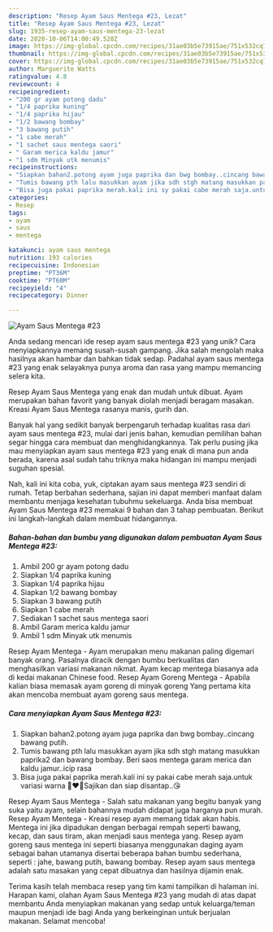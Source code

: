 ```yaml
---
description: "Resep Ayam Saus Mentega #23, Lezat"
title: "Resep Ayam Saus Mentega #23, Lezat"
slug: 1935-resep-ayam-saus-mentega-23-lezat
date: 2020-10-06T14:00:49.528Z
image: https://img-global.cpcdn.com/recipes/31ae03b5e73915ae/751x532cq70/ayam-saus-mentega-23-foto-resep-utama.jpg
thumbnail: https://img-global.cpcdn.com/recipes/31ae03b5e73915ae/751x532cq70/ayam-saus-mentega-23-foto-resep-utama.jpg
cover: https://img-global.cpcdn.com/recipes/31ae03b5e73915ae/751x532cq70/ayam-saus-mentega-23-foto-resep-utama.jpg
author: Marguerite Watts
ratingvalue: 4.8
reviewcount: 4
recipeingredient:
- "200 gr ayam potong dadu"
- "1/4 paprika kuning"
- "1/4 paprika hijau"
- "1/2 bawang bombay"
- "3 bawang putih"
- "1 cabe merah"
- "1 sachet saus mentega saori"
- " Garam merica kaldu jamur"
- "1 sdm Minyak utk menumis"
recipeinstructions:
- "Siapkan bahan2.potong ayam juga paprika dan bwg bombay..cincang bawang putih."
- "Tumis bawang pth lalu masukkan ayam jika sdh stgh matang masukkan paprika2 dan bawang bombay. Beri saos mentega garam merica dan kaldu jamur..icip rasa"
- "Bisa juga pakai paprika merah.kali ini sy pakai cabe merah saja.untuk variasi warna 💚♥️💛Sajikan dan siap disantap..😘"
categories:
- Resep
tags:
- ayam
- saus
- mentega

katakunci: ayam saus mentega 
nutrition: 193 calories
recipecuisine: Indonesian
preptime: "PT36M"
cooktime: "PT60M"
recipeyield: "4"
recipecategory: Dinner

---
```



![Ayam Saus Mentega #23](https://img-global.cpcdn.com/recipes/31ae03b5e73915ae/751x532cq70/ayam-saus-mentega-23-foto-resep-utama.jpg)

Anda sedang mencari ide resep ayam saus mentega #23 yang unik? Cara menyiapkannya memang susah-susah gampang. Jika salah mengolah maka hasilnya akan hambar dan bahkan tidak sedap. Padahal ayam saus mentega #23 yang enak selayaknya punya aroma dan rasa yang mampu memancing selera kita.

Resep Ayam Saus Mentega yang enak dan mudah untuk dibuat. Ayam merupakan bahan favorit yang banyak diolah menjadi beragam masakan. Kreasi Ayam Saus Mentega rasanya manis, gurih dan.

Banyak hal yang sedikit banyak berpengaruh terhadap kualitas rasa dari ayam saus mentega #23, mulai dari jenis bahan, kemudian pemilihan bahan segar hingga cara membuat dan menghidangkannya. Tak perlu pusing jika mau menyiapkan ayam saus mentega #23 yang enak di mana pun anda berada, karena asal sudah tahu triknya maka hidangan ini mampu menjadi suguhan spesial.


Nah, kali ini kita coba, yuk, ciptakan ayam saus mentega #23 sendiri di rumah. Tetap berbahan sederhana, sajian ini dapat memberi manfaat dalam membantu menjaga kesehatan tubuhmu sekeluarga. Anda bisa membuat Ayam Saus Mentega #23 memakai 9 bahan dan 3 tahap pembuatan. Berikut ini langkah-langkah dalam membuat hidangannya.

<!--inarticleads1-->

##### Bahan-bahan dan bumbu yang digunakan dalam pembuatan Ayam Saus Mentega #23:

1. Ambil 200 gr ayam potong dadu
1. Siapkan 1/4 paprika kuning
1. Siapkan 1/4 paprika hijau
1. Siapkan 1/2 bawang bombay
1. Siapkan 3 bawang putih
1. Siapkan 1 cabe merah
1. Sediakan 1 sachet saus mentega saori
1. Ambil  Garam merica kaldu jamur
1. Ambil 1 sdm Minyak utk menumis


Resep Ayam Mentega - Ayam merupakan menu makanan paling digemari banyak orang. Pasalnya diracik dengan bumbu berkualitas dan menghasilkan variasi makanan nikmat. Ayam kecap mentega biasanya ada di kedai makanan Chinese food. Resep Ayam Goreng Mentega - Apabila kalian biasa memasak ayam goreng di minyak goreng Yang pertama kita akan mencoba membuat ayam goreng saus mentega. 

<!--inarticleads2-->

##### Cara menyiapkan Ayam Saus Mentega #23:

1. Siapkan bahan2.potong ayam juga paprika dan bwg bombay..cincang bawang putih.
1. Tumis bawang pth lalu masukkan ayam jika sdh stgh matang masukkan paprika2 dan bawang bombay. Beri saos mentega garam merica dan kaldu jamur..icip rasa
1. Bisa juga pakai paprika merah.kali ini sy pakai cabe merah saja.untuk variasi warna 💚♥️💛Sajikan dan siap disantap..😘


Resep Ayam Saus Mentega - Salah satu makanan yang begitu banyak yang suka yaitu ayam, selain bahannya mudah didapat juga harganya pun murah. Resep Ayam Mentega - Kreasi resep ayam memang tidak akan habis. Mentega ini jika dipadukan dengan berbagai rempah seperti bawang, kecap, dan saus tiram, akan menjadi saus mentega yang. Resep ayam goreng saus mentega ini seperti biasanya menggunakan daging ayam sebagai bahan utamanya disertai beberapa bahan bumbu sederhana, seperti : jahe, bawang putih, bawang bombay. Resep ayam saus mentega adalah satu masakan yang cepat dibuatnya dan hasilnya dijamin enak. 

Terima kasih telah membaca resep yang tim kami tampilkan di halaman ini. Harapan kami, olahan Ayam Saus Mentega #23 yang mudah di atas dapat membantu Anda menyiapkan makanan yang sedap untuk keluarga/teman maupun menjadi ide bagi Anda yang berkeinginan untuk berjualan makanan. Selamat mencoba!
